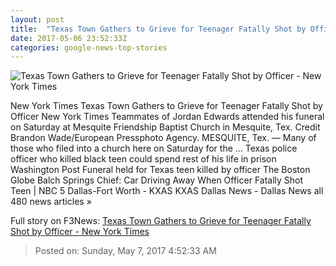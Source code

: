 ```yaml
---
layout: post
title:  "Texas Town Gathers to Grieve for Teenager Fatally Shot by Officer - New York Times"
date: 2017-05-06 23:52:33Z
categories: google-news-top-stories
---
```


![Texas Town Gathers to Grieve for Teenager Fatally Shot by Officer - New York Times](https://static01.nyt.com/images/2017/05/07/us/07Edwards/07Edwards-facebookJumbo.jpg)

New York Times Texas Town Gathers to Grieve for Teenager Fatally Shot by Officer New York Times Teammates of Jordan Edwards attended his funeral on Saturday at Mesquite Friendship Baptist Church in Mesquite, Tex. Credit Brandon Wade/European Pressphoto Agency. MESQUITE, Tex. — Many of those who filed into a church here on Saturday for the ... Texas police officer who killed black teen could spend rest of his life in prison Washington Post Funeral held for Texas teen killed by officer The Boston Globe Balch Springs Chief: Car Driving Away When Officer Fatally Shot Teen | NBC 5 Dallas-Fort Worth - KXAS KXAS Dallas News - Dallas News all 480 news articles »


Full story on F3News: [Texas Town Gathers to Grieve for Teenager Fatally Shot by Officer - New York Times](http://www.f3nws.com/n/3zDSs)

> Posted on: Sunday, May 7, 2017 4:52:33 AM
